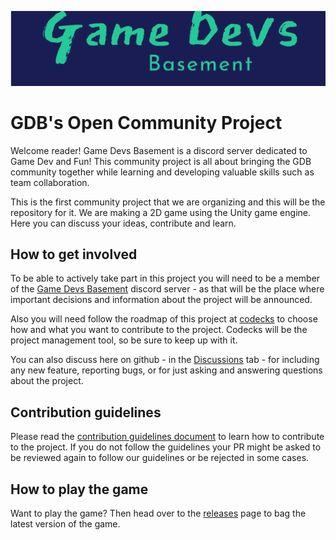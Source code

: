 ![GDB](https://github.com/Game-Devs-Basement/Community-Project/blob/main/Docs/ReadMeImages/HeaderImage.png)

# GDB's Open Community Project

Welcome reader! Game Devs Basement is a discord server dedicated to Game Dev and Fun! 
This community project is all about bringing the GDB community together 
while learning and developing valuable skills such as team collaboration.

This is the first community project that we are organizing and this will be the 
repository for it. We are making a 2D game using the Unity game engine. Here you can 
discuss your ideas, contribute and learn.

## How to get involved

To be able to actively take part in this project you will need to be a member of the 
[Game Devs Basement](https://discord.com/invite/3dhbA7HZQS) discord server - as that 
will be the place where important decisions and information about the project will be announced. 

Also you will need follow the roadmap of this project at [codecks](https://open.codecks.io/gdb)
to choose how and what you want to contribute to the project. Codecks will be the project 
management tool, so be sure to keep up with it. 

You can also discuss here on github - in the [Discussions](https://github.com/Game-Devs-Basement/Community-Project/discussions) 
tab - for including any new feature, reporting bugs, or for just asking and answering questions about the project. 

## Contribution guidelines

Please read the [contribution guidelines document](https://docs.google.com/document/d/17nZQOxHguvQL5XzYT4B1LzXunR0ohUWdrYSk7HKbUkc/edit?usp=sharing) to learn how to contribute to the project. If you do not follow the guidelines your PR might be asked to be reviewed again to follow our guidelines or be rejected in some cases.

## How to play the game

Want to play the game? Then head over to the [releases](https://github.com/Game-Devs-Basement/Community-Project/releases) page
to bag the latest version of the game.
